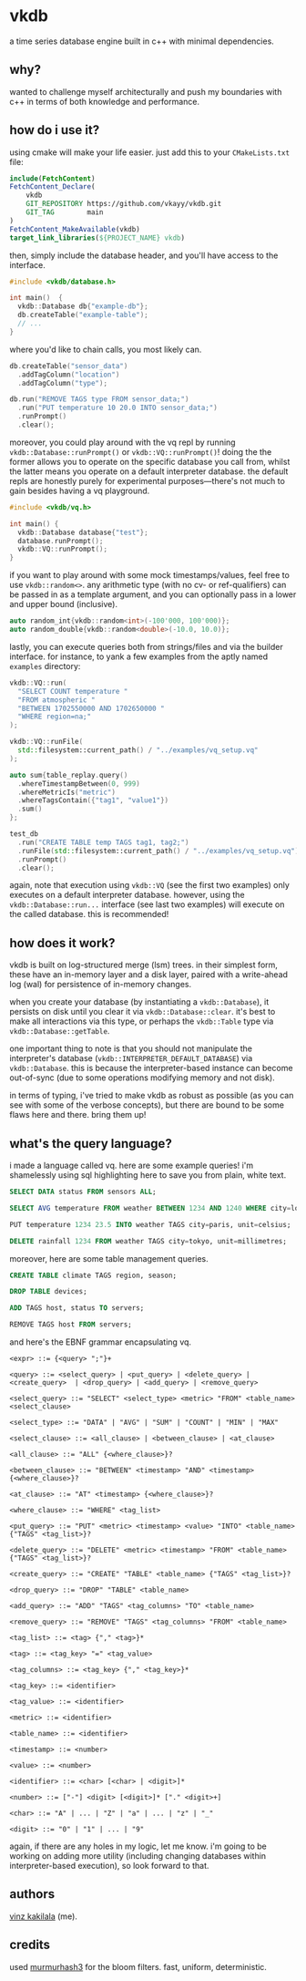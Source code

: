 # vkdb

a time series database engine built in c++ with minimal dependencies.

## why?

wanted to challenge myself architecturally and push my boundaries with c++ in terms of both knowledge and performance.

## how do i use it?

using cmake will make your life easier. just add this to your `CMakeLists.txt` file:

```cmake
include(FetchContent)
FetchContent_Declare(
    vkdb
    GIT_REPOSITORY https://github.com/vkayy/vkdb.git
    GIT_TAG        main
)
FetchContent_MakeAvailable(vkdb)
target_link_libraries(${PROJECT_NAME} vkdb)
```

then, simply include the database header, and you'll have access to the interface.

```cpp
#include <vkdb/database.h>

int main()  {
  vkdb::Database db{"example-db"};
  db.createTable("example-table");
  // ...
}
```

where you'd like to chain calls, you most likely can.

```cpp
db.createTable("sensor_data")
  .addTagColumn("location")
  .addTagColumn("type");

db.run("REMOVE TAGS type FROM sensor_data;")
  .run("PUT temperature 10 20.0 INTO sensor_data;")
  .runPrompt()
  .clear();
```

moreover, you could play around with the vq repl by running `vkdb::Database::runPrompt()` or `vkdb::VQ::runPrompt()`! doing the the former allows you to operate on the specific database you call from, whilst the latter means you operate on a default interpreter database. the default repls are honestly purely for experimental purposes—there's not much to gain besides having a vq playground.

```cpp
#include <vkdb/vq.h>

int main() {
  vkdb::Database database{"test"};
  database.runPrompt();
  vkdb::VQ::runPrompt();
}
```

if you want to play around with some mock timestamps/values, feel free to use `vkdb::random<>`. any arithmetic type (with no cv- or ref-qualifiers) can be passed in as a template argument, and you can optionally pass in a lower and upper bound (inclusive).

```cpp
auto random_int{vkdb::random<int>(-100'000, 100'000)};
auto random_double{vkdb::random<double>(-10.0, 10.0)};
```

lastly, you can execute queries both from strings/files and via the builder interface. for instance, to yank a few examples from the aptly named `examples` directory:

```cpp
vkdb::VQ::run(
  "SELECT COUNT temperature "
  "FROM atmospheric "
  "BETWEEN 1702550000 AND 1702650000 "
  "WHERE region=na;"
);

vkdb::VQ::runFile(
  std::filesystem::current_path() / "../examples/vq_setup.vq"
);

auto sum{table_replay.query()
  .whereTimestampBetween(0, 999)
  .whereMetricIs("metric")
  .whereTagsContain({"tag1", "value1"})
  .sum()
};

test_db
  .run("CREATE TABLE temp TAGS tag1, tag2;")
  .runFile(std::filesystem::current_path() / "../examples/vq_setup.vq")
  .runPrompt()
  .clear();
```

again, note that execution using `vkdb::VQ` (see the first two examples) only executes on a default interpreter database. however, using the `vkdb::Database::run...` interface (see last two examples) will execute on the called database. this is recommended!

## how does it work?

vkdb is built on log-structured merge (lsm) trees. in their simplest form, these have an in-memory layer and a disk layer, paired with a write-ahead log (wal) for persistence of in-memory changes.

when you create your database (by instantiating a `vkdb::Database`), it persists on disk until you clear it via `vkdb::Database::clear`. it's best to make all interactions via this type, or perhaps the `vkdb::Table` type via `vkdb::Database::getTable`.

one important thing to note is that you should not manipulate the interpreter's database (`vkdb::INTERPRETER_DEFAULT_DATABASE`) via `vkdb::Database`. this is because the interpreter-based instance can become out-of-sync (due to some operations modifying memory and not disk).

in terms of typing, i've tried to make vkdb as robust as possible (as you can see with some of the verbose concepts), but there are bound to be some flaws here and there. bring them up!

## what's the query language?

i made a language called vq. here are some example queries! i'm shamelessly using sql highlighting here to save you from plain, white text.

```sql
SELECT DATA status FROM sensors ALL;

SELECT AVG temperature FROM weather BETWEEN 1234 AND 1240 WHERE city=london, unit=celsius;

PUT temperature 1234 23.5 INTO weather TAGS city=paris, unit=celsius;

DELETE rainfall 1234 FROM weather TAGS city=tokyo, unit=millimetres;
```

moreover, here are some table management queries.
```sql
CREATE TABLE climate TAGS region, season;

DROP TABLE devices;

ADD TAGS host, status TO servers;

REMOVE TAGS host FROM servers;
```

and here's the EBNF grammar encapsulating vq.

```bnf
<expr> ::= {<query> ";"}+

<query> ::= <select_query> | <put_query> | <delete_query> | <create_query>  | <drop_query> | <add_query> | <remove_query>

<select_query> ::= "SELECT" <select_type> <metric> "FROM" <table_name> <select_clause>

<select_type> ::= "DATA" | "AVG" | "SUM" | "COUNT" | "MIN" | "MAX"

<select_clause> ::= <all_clause> | <between_clause> | <at_clause>

<all_clause> ::= "ALL" {<where_clause>}?

<between_clause> ::= "BETWEEN" <timestamp> "AND" <timestamp> {<where_clause>}?

<at_clause> ::= "AT" <timestamp> {<where_clause>}?

<where_clause> ::= "WHERE" <tag_list>

<put_query> ::= "PUT" <metric> <timestamp> <value> "INTO" <table_name> {"TAGS" <tag_list>}?

<delete_query> ::= "DELETE" <metric> <timestamp> "FROM" <table_name> {"TAGS" <tag_list>}?

<create_query> ::= "CREATE" "TABLE" <table_name> {"TAGS" <tag_list>}?

<drop_query> ::= "DROP" "TABLE" <table_name>

<add_query> ::= "ADD" "TAGS" <tag_columns> "TO" <table_name>

<remove_query> ::= "REMOVE" "TAGS" <tag_columns> "FROM" <table_name>

<tag_list> ::= <tag> {"," <tag>}*

<tag> ::= <tag_key> "=" <tag_value>

<tag_columns> ::= <tag_key> {"," <tag_key>}*

<tag_key> ::= <identifier>

<tag_value> ::= <identifier>

<metric> ::= <identifier>

<table_name> ::= <identifier>

<timestamp> ::= <number>

<value> ::= <number>

<identifier> ::= <char> [<char> | <digit>]*

<number> ::= ["-"] <digit> [<digit>]* ["." <digit>+]

<char> ::= "A" | ... | "Z" | "a" | ... | "z" | "_"

<digit> ::= "0" | "1" | ... | "9"
```

again, if there are any holes in my logic, let me know. i'm going to be working on adding more utility (including changing databases within interpreter-based execution), so look forward to that.

## authors

[vinz kakilala](https://linkedin.com/in/vinzkakilala) (me).

## credits

used [murmurhash3](https://github.com/aappleby/smhasher/blob/master/src/MurmurHash3.cpp) for the bloom filters. fast, uniform, deterministic.
